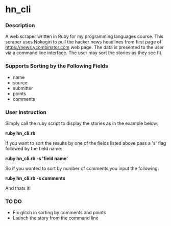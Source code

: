 hn_cli
======

### Description
A web scraper written in Ruby for my programming languages course. This scraper uses Nokogiri to pull the hacker news headlines from first page of https://news.ycombinator.com web page. The data is presented to the user via a command line interface. The user may sort the stories as they see fit. 

### Supports Sorting by the Following Fields
* name
* source
* submitter
* points
* comments 

### User Instruction
Simply call the ruby script to display the stories as in the example below:

**ruby hn_cli.rb**

If you want to sort the results by one of the fields listed above pass a 's' flag followed by the field name:

**ruby hn_cli.rb -s 'field name'**

So if you wanted to sort by number of comments you input the following:

**ruby hn_cli.rb -s comments**

And thats it!

### TO DO
* Fix glitch in sorting by comments and points
* Launch the story from the command line




